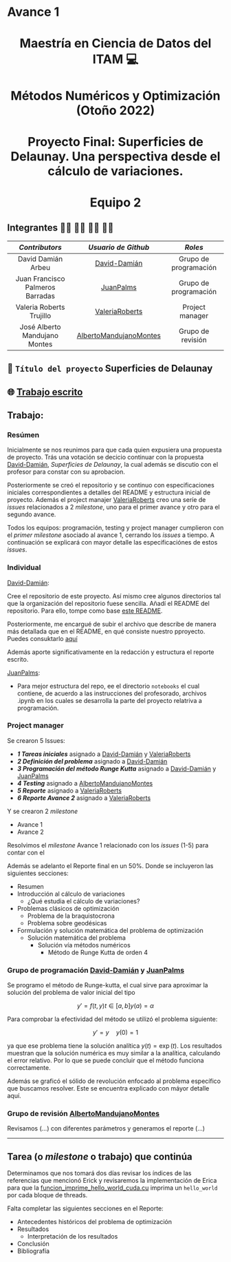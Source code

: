 # Avance 1

<p align = "center">

# <p align = "center"> Maestría en Ciencia de Datos del ITAM :computer:
    
# <p align = "center"> Métodos Numéricos y Optimización (Otoño 2022)    
    
# <p align = "center"> Proyecto Final: Superficies de Delaunay. Una perspectiva desde el cálculo de variaciones.
  
# <p align = "center"> Equipo 2

## Integrantes 👨‍🔬 👨‍🔬 👩‍🔬 👨‍🔬

|     ***Contributors***           |             ***Usuario de Github***                  |  ***Roles***  |                               
|:--------------------------------:|:----------------------------------------------------:|:----------------------:|
|        David Damián Arbeu        |     [David-Damián](https://github.com/David-Damian)  |       Grupo de programación   | 
| Juan Francisco Palmeros Barradas | [JuanPalms](https://github.com/JuanPalms)            |       Grupo de programación   | 
|       Valeria Roberts Trujillo   |  [ValeriaRoberts](https://github.com/ValeriaRoberts) |       Project manager   | 
|  José Alberto Mandujano Montes   | [AlbertoMandujanoMontes](https://github.com/AlbertoMandujanoMontes) |       Grupo de revisión  |

## :rocket: ```Título del proyecto``` Superficies de Delaunay

## 🌐 [Trabajo escrito](https://colab.research.google.com/drive/1XA9aNb8SYYdMDgU99fKH2e19lZBY3FJR?usp=sharing)

## Trabajo:

### Resúmen

Inicialmente se nos reunimos para que cada quien expusiera una propuesta de proyecto. Trás una votación se decicio continuar con la propuesta [David-Damián](https://github.com/David-Damian), _Superficies de Delaunay_, la cual además se discutio con el profesor para constar con su aprobacion.
    
Posteriormente se creó el repositorio y se continuo con especificaciones iniciales correspondientes a detalles del README y estructura inicial de proyecto. Además el project manajer [ValeriaRoberts](https://github.com/ValeriaRoberts) creo una seríe de *issues* relacionados a 2 *milestone*, uno para el primer avance y otro para el segundo avance.
    
Todos los equipos: programación, testing y project manager cumplieron con el *primer milestone* asociado al avance 1, cerrando los *issues* a tiempo. A continuación se explicará con mayor detalle las especificaciónes de estos *issues*.

### Individual

[David-Damián](https://github.com/David-Damian): 

Cree el repositorio de este proyecto. Así mismo cree algunos directorios tal que la organización del repositorio fuese sencilla. Añadí el README del repositorio. Para ello, tompe como base [este README](https://github.com/David-Damian/analisis-numerico-computo-cientifico/blob/optimizacion-2021/proyecto_final/proyectos/equipos/equipo_1/README.md).

Posteriormente, me encargué de subir el archivo que describe de manera más detallada que en el README, en qué consiste nuestro pproyecto. Puedes consuktarlo [aquí](https://github.com/David-Damian/Optimization-Delaunay-surfaces/blob/main/notebooks/Propuesta_trabajoFinal.ipynb)
    
 Además aporte significativamente en la redacción y estructura el reporte escrito.

[JuanPalms](https://github.com/JuanPalms):

 - Para mejor estructura del repo, ee el directorio `notebooks` el cual contiene, de acuerdo a las instrucciones del profesorado, archivos .ipynb en los cuales se desarrolla la parte del proyecto relatriva a programación.

### Project manager

Se crearon 5 Issues:
* ***1 Tareas iniciales*** asignado a [David-Damián](https://github.com/David-Damian) y [ValeriaRoberts](https://github.com/ValeriaRoberts)
* ***2 Definición del problema*** asignado a [David-Damián](https://github.com/David-Damian)
* ***3 Programación del método Runge Kutta*** asignado a [David-Damián](https://github.com/David-Damian) y [JuanPalms](https://github.com/JuanPalms)
* ***4 Testing*** asignado a [AlbertoMandujanoMontes](https://github.com/AlbertoMandujanoMontes)
* ***5 Reporte*** asignado a [ValeriaRoberts](https://github.com/ValeriaRoberts)
* ***6 Reporte Avance 2*** asignado a [ValeriaRoberts](https://github.com/ValeriaRoberts)

Y se crearon 2 *milestone*
* Avance 1
* Avance 2

Resolvimos el *milestone* Avance 1 relacionado con los *issues* (1-5) para contar con el 

Además se adelanto el Reporte final en un 50%. Donde se incluyeron las siguientes secciones:
* Resumen
* Introducción al cálculo de variaciones
    * ¿Qué estudia el cálculo de variaciones?
* Problemas clásicos de optimización
    * Problema de la braquistocrona
    * Problema sobre geodésicas
* Formulación y solución matemática del problema de optimización
    * Solución matemática del problema
        * Solución vía métodos numéricos
            * Método de Runge Kutta de orden 4

### Grupo de programación [David-Damián](https://github.com/David-Damian) y [JuanPalms](https://github.com/JuanPalms)

Se programo el método de Runge-kutta, el cual sirve para aproximar la solución del problema de valor inicial del tipo

$$y'=f(t,y)   t\in[a,b] y (a)=\alpha$$

Para comprobar la efectividad del método se utilizó el problema siguiente:

$$ y'=y\quad y(0)=1 $$ 

ya que ese problema tiene la solución analítica $y(t)=\exp(t)$.
Los resultados muestran que la solución numérica es muy similar a la analítica, calculando el error relativo. Por lo que se puede concluir que el método funciona correctamente.

Además se graficó el sólido de revolución enfocado al problema específico que buscamos resolver. Este se encuentra explicado con máyor detalle aquí.

### Grupo de revisión [AlbertoMandujanoMontes](https://github.com/AlbertoMandujanoMontes)

Revisamos (...) con diferentes parámetros y generamos el reporte (...)


---

## Tarea (o *milestone* o trabajo) que continúa

Determinamos que nos tomará dos días revisar los índices de las referencias que mencionó Erick y revisaremos la implementación de Erica para que la [funcion_imprime_hello_world_cuda.cu](src/funcion_imprime_hello_world_cuda.cu) imprima un `hello_world` por cada bloque de threads.

Falta completar las siguientes secciones en el Reporte:
* Antecedentes históricos del problema de optimización
* Resultados
    * Interpretación de los resultados
* Conclusión
* Bibliografía
